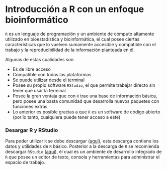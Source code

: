 # Introducción a R con un enfoque bioinformático

`R` es un lenguaje de programación y un ambiente de cómputo altamente utilizado en bioestadística y bioinformática, el cual posee ciertas características que lo vuelven sumamente accesible y compatible con el trabajo y la reproducibilidad de la información planteada en él.

Algunas de estas cualidades son
- Es de libre acceso 
- Compatible con todas las plataformas
- Se puede utilizar desde el terminal
- Posee su propio software `RStudio`, el que permite trabajar directo sin tener que usar la terminal
- Posee la gran ventaja que con `R` trae una base de información básica, pero posee una basta comunidad que desarrolla nuevos paquetes con funciones extras
- Lo anterior es posible gracias a que `R` es un software de código abierto (por lo tanto, cualquiera puede tener acceso a este)

### Desargar R y RStudio





Para poder utilizar `R` se debe descargar ([aquí](https://cran.r-project.org/)), esta descarga contiene los datos y utilidades de `R` básico. Posterior a la descarga de `R` se recomienda descargar `RStudio` ([aquí](https://www.rstudio.com/products/rstudio/download/)), él cual es un ambiente de desarrollo integrado de `R` que posee un editor de texto, consola y herramientas para administrar el espacio de trabajo.
